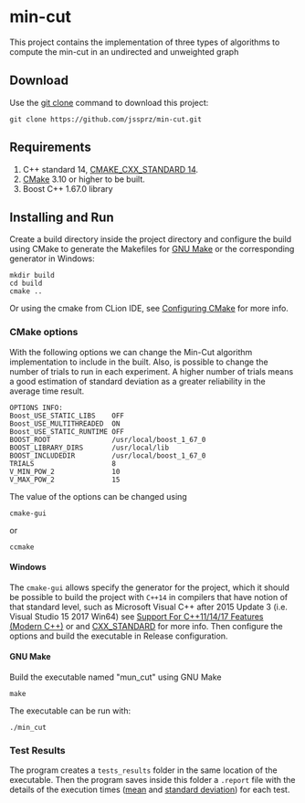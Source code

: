 # min-cut

This project contains the implementation of three types of algorithms to compute the min-cut in an undirected and
unweighted graph
## Download
Use the [git clone](https://git-scm.com/docs/git-clone) command to download this project:
```
git clone https://github.com/jssprz/min-cut.git
```

## Requirements
1. C++ standard 14, [CMAKE_CXX_STANDARD 14](https://cmake.org/cmake/help/latest/variable/CMAKE_CXX_STANDARD.html).
2. [CMake](https://cmake.org/download/) 3.10 or higher to be built.
3. Boost C++ 1.67.0 library

## Installing and Run
Create a build directory inside the project directory and configure the build using CMake to generate
the Makefiles for [GNU Make](https://www.gnu.org/software/make/) or the corresponding generator in Windows:
```
mkdir build
cd build
cmake ..
```

Or using the cmake from CLion IDE, see [Configuring CMake](https://www.jetbrains.com/help/clion/configuring-cmake.html)
for more info.

### CMake options
With the following options we can change the Min-Cut algorithm implementation to include in the built. Also, is 
possible to change the number of trials to run in each experiment. A higher number of trials means a good estimation 
of standard deviation as a greater reliability in the average time result.
```
OPTIONS INFO:
Boost_USE_STATIC_LIBS    OFF
Boost_USE_MULTITHREADED  ON
Boost_USE_STATIC_RUNTIME OFF
BOOST_ROOT               /usr/local/boost_1_67_0
BOOST_LIBRARY_DIRS       /usr/local/lib
BOOST_INCLUDEDIR         /usr/local/boost_1_67_0
TRIALS                   8
V_MIN_POW_2              10
V_MAX_POW_2              15
```
The value of the options can be changed using
```
cmake-gui
````
or
```
ccmake
```

#### Windows
The `cmake-gui` allows specify the generator for the project, which it should be possible to build the project with
`C++14` in compilers that have notion of that standard level, such as Microsoft Visual C++ after 2015 Update 3
(i.e. Visual Studio 15 2017 Win64) see
[Support For C++11/14/17 Features (Modern C++)](https://msdn.microsoft.com/en-us/library/hh567368.aspx) or
and [CXX_STANDARD](https://cmake.org/cmake/help/v3.12/prop_tgt/CXX_STANDARD.html) for more info.
Then configure the options and build the executable in Release configuration.

#### GNU Make
Build the executable named "mun_cut" using GNU Make
```
make
```

The executable can be run with:
```
./min_cut
```

### Test Results
The program creates a `tests_results` folder in the same location of the executable. Then the program saves inside this
folder a `.report` file with the details of the execution times ([mean](https://en.wikipedia.org/wiki/Mean) and
[standard deviation](https://en.wikipedia.org/wiki/Standard_deviation)) for each test.
